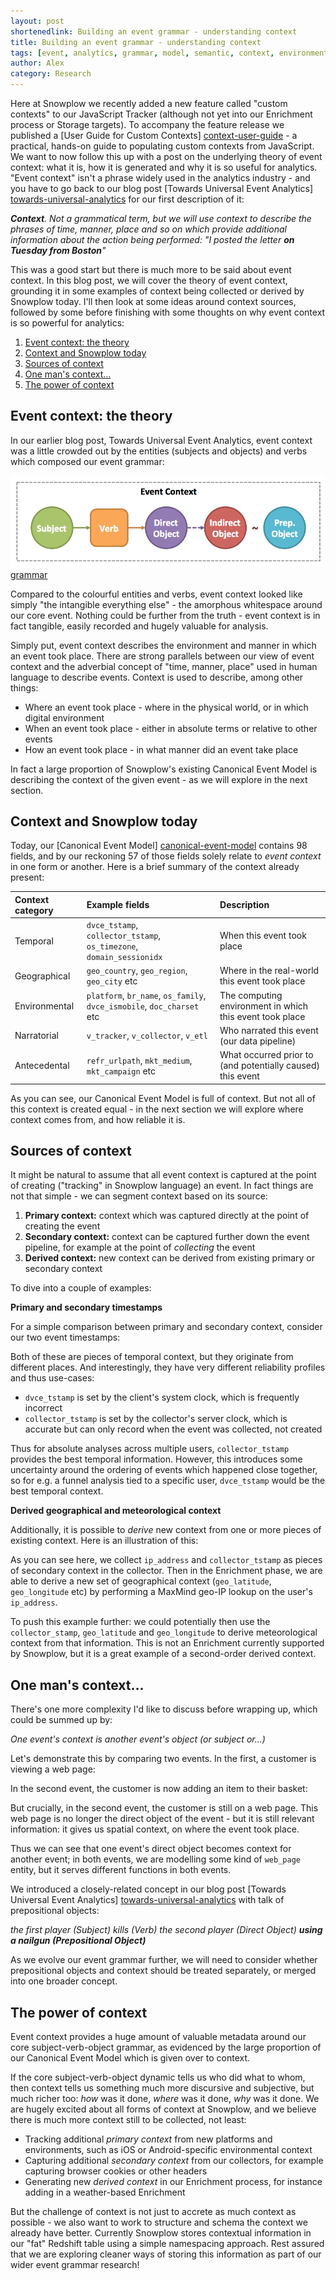 ```yaml
---
layout: post
shortenedlink: Building an event grammar - understanding context
title: Building an event grammar - understanding context
tags: [event, analytics, grammar, model, semantic, context, environment]
author: Alex
category: Research
---
```


Here at Snowplow we recently added a new feature called "custom contexts" to our JavaScript Tracker (although not yet into our Enrichment process or Storage targets). To accompany the feature release we published a [User Guide for Custom Contexts] [context-user-guide] - a practical, hands-on guide to populating custom contexts from JavaScript. We want to now follow this up with a post on the underlying theory of event context: what it is, how it is generated and why it is so useful for analytics. "Event context" isn't a phrase widely used in the analytics industry - and you have to go back to our blog post [Towards Universal Event Analytics] [towards-universal-analytics] for our first description of it:

_**Context**. Not a grammatical term, but we will use context to describe the phrases of time, manner, place and so on which provide additional information about the action being performed: "I posted the letter **on Tuesday from Boston**"_

This was a good start but there is much more to be said about event context. In this blog post, we will cover the theory of event context, grounding it in some examples of context being collected or derived by Snowplow today. I'll then look at some ideas around context sources, followed by some  before finishing with some thoughts on why event context is so powerful for analytics:

1. [Event context: the theory](/blog/2014/03/11/building-an-event-grammar-understanding-context/#theory)
2. [Context and Snowplow today](/blog/2014/03/11/building-an-event-grammar-understanding-context/#snowplow)
3. [Sources of context](/blog/2014/03/11/building-an-event-grammar-understanding-context/#sources)
4. [One man's context...](/blog/2014/03/11/building-an-event-grammar-understanding-context/#prepositions)
5. [The power of context](/blog/2014/03/11/building-an-event-grammar-understanding-context/#conclusion)

<!--more-->

<h2><a name="theory">Event context: the theory</a></h2>

In our earlier blog post, Towards Universal Event Analytics, event context was a little crowded out by the entities (subjects and objects) and verbs which composed our event grammar:

![grammar] [grammar]

Compared to the colourful entities and verbs, event context looked like simply "the intangible everything else" - the amorphous whitespace around our core event. Nothing could be further from the truth - event context is in fact tangible, easily recorded and hugely valuable for analysis.

Simply put, event context describes the environment and manner in which an event took place. There are strong parallels between our view of event context and the adverbial concept of "time, manner, place" used in human language to describe events. Context is used to describe, among other things:

* Where an event took place - where in the physical world, or in which digital environment
* When an event took place - either in absolute terms or relative to other events
* How an event took place - in what manner did an event take place

In fact a large proportion of Snowplow's existing Canonical Event Model is describing the context of the given event - as we will explore in the next section.

<h2><a name="snowplow">Context and Snowplow today</a></h2>

Today, our [Canonical Event Model] [canonical-event-model] contains 98 fields, and by our reckoning 57 of those fields solely relate to _event context_ in one form or another. Here is a brief summary of the context already present:

| Context category | Example fields                                                         | Description                                                |
|:-----------------|:-----------------------------------------------------------------------|:-----------------------------------------------------------|
| Temporal         | `dvce_tstamp`, `collector_tstamp`, `os_timezone`, `domain_sessionidx`  | When this event took place                                 | 
| Geographical     | `geo_country`, `geo_region`, `geo_city` etc                            | Where in the real-world this event took place              |
| Environmental    | `platform`, `br_name`, `os_family`, `dvce_ismobile`, `doc_charset` etc | The computing environment in which this event took place   |
| Narratorial      | `v_tracker`, `v_collector`, `v_etl`                                    | Who narrated this event (our data pipeline)                |
| Antecedental     | `refr_urlpath`, `mkt_medium`, `mkt_campaign` etc                       | What occurred prior to (and potentially caused) this event |

As you can see, our Canonical Event Model is full of context. But not all of this context is created equal - in the next section we will explore where context comes from, and how reliable it is.

<h2><a name="sources">Sources of context</a></h2>

It might be natural to assume that all event context is captured at the point of creating ("tracking" in Snowplow language) an event. In fact things are not that simple - we can segment context based on its source:

1. **Primary context:** context which was captured directly at the point of creating the event
2. **Secondary context:** context can be captured further down the event pipeline, for example at the point of _collecting_ the event
3. **Derived context:** new context can be derived from existing primary or secondary context

To dive into a couple of examples:

**Primary and secondary timestamps**

For a simple comparison between primary and secondary context, consider our two event timestamps:

[timestamps]: [timestamps]

Both of these are pieces of temporal context, but they originate from different places. And interestingly, they have very different reliability profiles and thus use-cases:

* `dvce_tstamp` is set by the client's system clock, which is frequently incorrect
* `collector_tstamp` is set by the collector's server clock, which is accurate but can only record when the event was collected, not created

Thus for absolute analyses across multiple users, `collector_tstamp` provides the best temporal information. However, this introduces some uncertainty around the ordering of events which happened close together, so for e.g. a funnel analysis tied to a specific user, `dvce_tstamp` would be the best temporal context.

**Derived geographical and meteorological context**

Additionally, it is possible to _derive_ new context from one or more pieces of existing context. Here is an illustration of this:

[derived]: [derived]

As you can see here, we collect `ip_address` and `collector_tstamp` as pieces of secondary context in the collector. Then in the Enrichment phase, we are able to derive a new set of geographical context (`geo_latitude`, `geo_longitude` etc) by performing a MaxMind geo-IP lookup on the user's `ip_address`.

To push this example further: we could potentially then use the `collector_stamp`, `geo_latitude` and `geo_longitude` to derive meteorological context from that information. This is not an Enrichment currently supported by Snowplow, but it is a great example of a second-order derived context.

<h2><a name="prepositions">One man's context...</a></h2>

There's one more complexity I'd like to discuss before wrapping up, which could be summed up by:

_One event's context is another event's object (or subject or...)_

Let's demonstrate this by comparing two events. In the first, a customer is viewing a web page:

[view]: [view]

In the second event, the customer is now adding an item to their basket:

[add]: [add]

But crucially, in the second event, the customer is still on a web page. This web page is no longer the direct object of the event - but it is still relevant information: it gives us spatial context, on where the event took place.

Thus we can see that one event's direct object becomes context for another event; in both events, we are modelling some kind of `web_page` entity, but it serves different functions in both events.

We introduced a closely-related concept in our blog post [Towards Universal Event Analytics] [towards-universal-analytics] with talk of prepositional objects:

_the first player (Subject) kills (Verb) the second player (Direct Object) **using a nailgun (Prepositional Object)**_

As we evolve our event grammar further, we will need to consider whether prepositional objects and context should be treated separately, or merged into one broader concept.

<h2><a name="conclusion">The power of context</a></h2>

Event context provides a huge amount of valuable metadata around our core subject-verb-object grammar, as evidenced by the large proportion of our Canonical Event Model which is given over to context.

If the core subject-verb-object dynamic tells us who did what to whom, then context tells us something much more discursive and subjective, but much richer too: _how_ was it done, _where_ was it done, _why_ was it done. We are hugely excited about all forms of context at Snowplow, and we believe there is much more context still to be collected, not least:

* Tracking additional _primary context_ from new platforms and environments, such as iOS or Android-specific environmental context
* Capturing additional _secondary context_ from our collectors, for example capturing browser cookies or other headers
* Generating new _derived context_ in our Enrichment process, for instance adding in a weather-based Enrichment

But the challenge of context is not just to accrete as much context as possible - we also want to work to structure and schema the context we already have better. Currently Snowplow stores contextual information in our "fat" Redshift table using a simple namespacing approach. Rest assured that we are exploring cleaner ways of storing this information as part of our wider event grammar research!

[context-user-guide]: /blog/2014/01/27/snowplow-custom-contexts-guide/
[towards-universal-analytics]: 2013/08/12/towards-universal-event-analytics-building-an-event-grammar/
[canonical-event-model]: https://github.com/snowplow/snowplow/wiki/canonical-event-model

[grammar]: /assets/img/blog/2014/03/event-grammar.png
[timestamps]: /assets/img/blog/2014/03/timestamps.png
[derived]: /assets/img/blog/2014/03/derived.png
[view]: /assets/img/blog/2014/03/view.png
[add]: /assets/img/blog/2014/03/add.png
